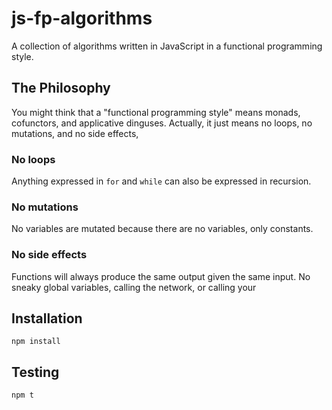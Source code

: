 # js-fp-algorithms
A collection of algorithms written in JavaScript in a functional programming
style.

## The Philosophy
You might think that a "functional programming style" means monads, cofunctors,
and applicative dinguses. Actually, it just means no loops, no mutations, and
no side effects,

### No loops
Anything expressed in `for` and `while` can also be expressed in recursion.

### No mutations
No variables are mutated because there are no variables, only constants.

### No side effects
Functions will always produce the same output given the same input. No sneaky
global variables, calling the network, or calling your

## Installation
`npm install`

## Testing
`npm t`

